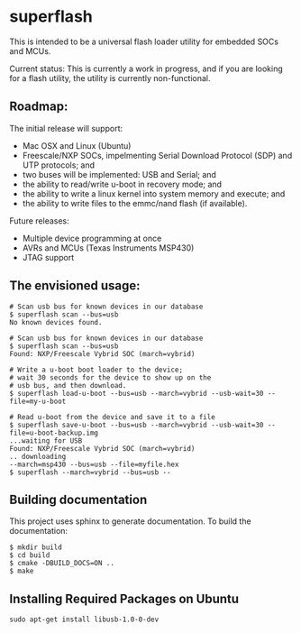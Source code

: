 # superflash

This is intended to be a universal flash loader utility for embedded SOCs and MCUs.  

Current status: 
This is currently a work in progress, and if you are looking for a flash utility, 
the utility is currently non-functional.

## Roadmap:

The initial release will support:
- Mac OSX and Linux (Ubuntu)
- Freescale/NXP SOCs, impelmenting Serial Download Protocol (SDP) and UTP protocols; and
- two buses will be implemented: USB and Serial; and
- the ability to read/write u-boot in recovery mode; and
- the ability to write a linux kernel into system memory and execute; and
- the ability to write files to the emmc/nand flash (if available).

Future releases:
- Multiple device programming at once
- AVRs and MCUs (Texas Instruments MSP430)
- JTAG support

## The envisioned usage:

```
# Scan usb bus for known devices in our database
$ superflash scan --bus=usb
No known devices found.

# Scan usb bus for known devices in our database
$ superflash scan --bus=usb
Found: NXP/Freescale Vybrid SOC (march=vybrid)

# Write a u-boot boot loader to the device;
# wait 30 seconds for the device to show up on the
# usb bus, and then download.
$ superflash load-u-boot --bus=usb --march=vybrid --usb-wait=30 --file=my-u-boot

# Read u-boot from the device and save it to a file
$ superflash save-u-boot --bus=usb --march=vybrid --usb-wait=30 --file=u-boot-backup.img
...waiting for USB
Found: NXP/Freescale Vybrid SOC (march=vybrid)
.. downloading
--march=msp430 --bus=usb --file=myfile.hex
$ superflash --march=vybrid --bus=usb --
```

## Building documentation
This project uses sphinx to generate documentation.  To build the documentation:
```
$ mkdir build
$ cd build
$ cmake -DBUILD_DOCS=ON ..
$ make
```

## Installing Required Packages on Ubuntu

```
sudo apt-get install libusb-1.0-0-dev
```